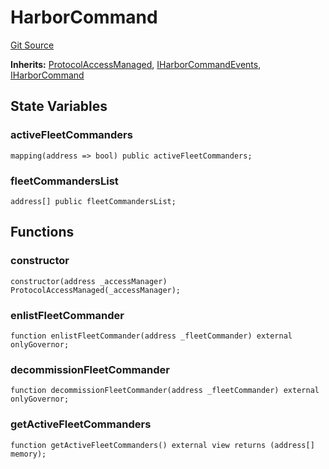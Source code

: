 # HarborCommand
[Git Source](https://github.com/OasisDEX/summer-earn-protocol/blob/0276900cbe9b1188d82d1b9bcbb8c174e79a15a1/src/contracts/HarborCommand.sol)

**Inherits:**
[ProtocolAccessManaged](/src/contracts/ProtocolAccessManaged.sol/contract.ProtocolAccessManaged.md), [IHarborCommandEvents](/src/events/IHarborCommandEvents.sol/interface.IHarborCommandEvents.md), [IHarborCommand](/src/interfaces/IHarborCommand.sol/interface.IHarborCommand.md)


## State Variables
### activeFleetCommanders

```solidity
mapping(address => bool) public activeFleetCommanders;
```


### fleetCommandersList

```solidity
address[] public fleetCommandersList;
```


## Functions
### constructor


```solidity
constructor(address _accessManager) ProtocolAccessManaged(_accessManager);
```

### enlistFleetCommander


```solidity
function enlistFleetCommander(address _fleetCommander) external onlyGovernor;
```

### decommissionFleetCommander


```solidity
function decommissionFleetCommander(address _fleetCommander) external onlyGovernor;
```

### getActiveFleetCommanders


```solidity
function getActiveFleetCommanders() external view returns (address[] memory);
```

